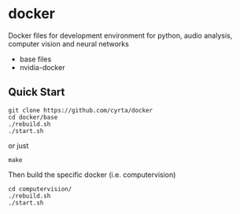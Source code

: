 # docker
Docker files for development environment for python, audio analysis, computer vision and neural networks


- base files
- nvidia-docker

## Quick Start
```
git clone https://github.com/cyrta/docker
cd docker/base
./rebuild.sh
./start.sh
```
or just 
```
make
```

Then build the specific docker (i.e. computervision)
```
cd computervision/
./rebuild.sh
./start.sh
```

##

